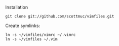 Installation

    git clone git://github.com/scottmuc/vimfiles.git

Create symlinks:

    ln -s ~/vimfiles/vimrc ~/.vimrc
    ln -s ~/vimfiles ~/.vim

